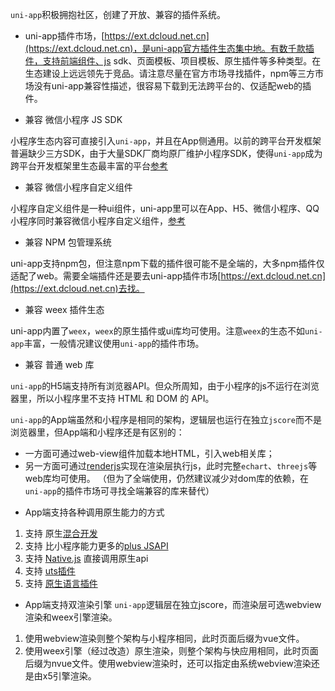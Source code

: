 `uni-app`积极拥抱社区，创建了开放、兼容的插件系统。

- uni-app插件市场，[https://ext.dcloud.net.cn](https://ext.dcloud.net.cn)，是uni-app官方插件生态集中地。有数千款插件，支持前端组件、js sdk、页面模板、项目模板、原生插件等多种类型。在生态建设上远远领先于竞品。请注意尽量在官方市场寻找插件，npm等三方市场没有uni-app兼容性描述，很容易下载到无法跨平台的、仅适配web的插件。

- 兼容 微信小程序 JS SDK

小程序生态内容可直接引入```uni-app```，并且在App侧通用。以前的跨平台开发框架普遍缺少三方SDK，由于大量SDK厂商均原厂维护小程序SDK，使得```uni-app```成为跨平台开发框架里生态最丰富的平台[参考](https://ask.dcloud.net.cn/article/35070)

- 兼容 微信小程序自定义组件

小程序自定义组件是一种ui组件，uni-app里可以在App、H5、微信小程序、QQ小程序同时兼容微信小程序自定义组件，[参考](https://uniapp.dcloud.io/frame?id=小程序组件支持)

- 兼容 NPM 包管理系统

uni-app支持npm包，但注意npm下载的插件很可能不是全端的，大多npm插件仅适配了web。需要全端插件还是要去uni-app插件市场[https://ext.dcloud.net.cn](https://ext.dcloud.net.cn)去找。

- 兼容 weex 插件生态

uni-app内置了`weex`，`weex`的原生插件或ui库均可使用。注意`weex`的生态不如`uni-app`丰富，一般情况建议使用`uni-app`的插件市场。

- 兼容 普通 web 库

`uni-app`的H5端支持所有浏览器API。但众所周知，由于小程序的js不运行在浏览器里，所以小程序里不支持 HTML 和 DOM 的 API。

`uni-app`的App端虽然和小程序是相同的架构，逻辑层也运行在独立`jscore`而不是浏览器里，但App端和小程序还是有区别的：
  * 一方面可通过web-view组件加载本地HTML，引入web相关库；
  * 另一方面可通过[renderjs](/tutorial/renderjs.md)实现在渲染层执行js，此时完整`echart`、`threejs`等web库均可使用。
（但为了全端使用，仍然建议减少对dom库的依赖，在`uni-app`的插件市场可寻找全端兼容的库来替代）

- App端支持各种调用原生能力的方式
1. 支持 原生[混合开发](/hybrid.md)
2. 支持 比小程序能力更多的[plus JSAPI](http://www.html5plus.org/doc/h5p.html)
3. 支持 [Native.js](https://ask.dcloud.net.cn/docs/#//ask.dcloud.net.cn/article/88) 直接调用原生api
4. 支持 [uts插件](https://doc.dcloud.net.cn/uni-app-x/plugin/uts-plugin.html)
5. 支持 [原生语言插件](native-plugin.md)


- App端支持双渲染引擎
`uni-app`逻辑层在独立jscore，而渲染层可选webview渲染和weex引擎渲染。
1. 使用webview渲染则整个架构与小程序相同，此时页面后缀为vue文件。
2. 使用weex引擎（经过改造）原生渲染，则整个架构与快应用相同，此时页面后缀为nvue文件。使用webview渲染时，还可以指定由系统webview渲染还是由x5引擎渲染。

